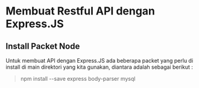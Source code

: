 # Membuat Restful API dengan Express.JS

## Install Packet Node
Untuk membuat API dengan Express.JS ada beberapa packet yang perlu di install di main direktori yang kita gunakan, diantara adalah sebagai berikut :
<blockquote>
npm install --save express body-parser mysql
</blockquote>